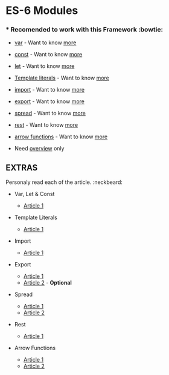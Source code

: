 # ES-6 Modules 
### * Recomended to work with this Framework :bowtie:

* [var](https://developer.mozilla.org/en-US/docs/Web/JavaScript/Reference/Statements/var) - Want to know [more](#extras)
* [const](https://developer.mozilla.org/en-US/docs/Web/JavaScript/Reference/Statements/const) - Want to know [more](#extras)
* [let](https://developer.mozilla.org/en-US/docs/Web/JavaScript/Reference/Statements/let) - Want to know [more](#extras)

* [Template literals](https://developer.mozilla.org/en-US/docs/Web/JavaScript/Reference/Template_literals) - Want to know [more](#extras)

* [import](https://developer.mozilla.org/en-US/docs/Web/JavaScript/Reference/Statements/import) - Want to know [more](#extras)
* [export](https://developer.mozilla.org/en-US/docs/web/javascript/reference/statements/export) - Want to know [more](#extras)

* [spread](https://developer.mozilla.org/en-US/docs/Web/JavaScript/Reference/Operators/Spread_syntax) - Want to know [more](#extras)
* [rest]( https://developer.mozilla.org/en-US/docs/Web/JavaScript/Reference/Functions/rest_parameters) - Want to know [more](#extras)

* [arrow functions](https://developer.mozilla.org/en-US/docs/Web/JavaScript/Reference/Functions/Arrow_functions) - Want to know [more](#extras)

* Need [overview](https://medium.freecodecamp.org/make-your-code-cleaner-shorter-and-easier-to-read-es6-tips-and-tricks-afd4ce25977c) only

## EXTRAS
Personaly read each of the article. :neckbeard:

* Var, Let & Const
  - [Article 1](https://medium.com/javascript-scene/javascript-es6-var-let-or-const-ba58b8dcde75) 

* Template Literals
  - [Article 1](https://medium.com/@abhaytalreja/javascript-what-is-es6-template-literals-f2cadfca925a)

* Import
  - [Article 1](https://medium.com/@thejasonfile/a-simple-intro-to-javascript-imports-and-exports-389dd53c3fac)

* Export
  - [Article 1](https://medium.com/@martinnovk_22870/using-javascript-es6-import-export-modules-in-chrome-extensions-f63a3a0d2736)
  - [Article 2](https://medium.com/@netxm/what-is-tree-shaking-de7c6be5cadd) - **Optional**

* Spread
  - [Article 1](https://davidwalsh.name/spread-operator)
  - [Article 2](https://dmitripavlutin.com/how-three-dots-changed-javascript/)

* Rest
  - [Article 1](https://codeburst.io/use-es2015-object-rest-operator-to-omit-properties-38a3ecffe90)

* Arrow Functions
  - [Article 1](https://hackernoon.com/javascript-es6-arrow-functions-and-lexical-this-f2a3e2a5e8c4)
  - [Article 2](https://medium.freecodecamp.org/arrow-functions-in-javascript-2f8bf7df5077)



